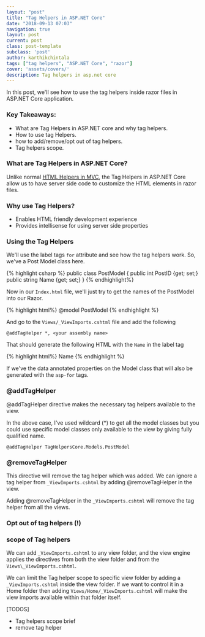 ```yaml
---
layout: "post"
title: "Tag Helpers in ASP.NET Core"
date: "2018-09-13 07:03"
navigation: true
layout: post
current: post
class: post-template
subclass: 'post'
author: karthikchintala
tags: ["tag helpers", "ASP.NET Core", "razor"]
cover: 'assets/covers/'
description: Tag helpers in asp.net core
---
```

In this post, we'll see how to use the tag helpers inside razor files in ASP.NET Core application.

### Key Takeaways:
- What are Tag Helpers in ASP.NET core and why tag helpers.
- How to use tag Helpers.
- how to add/remove/opt out of tag helpers.
- Tag helpers scope.

### What are Tag Helpers in ASP.NET Core?

Unlike normal [HTML Helpers in MVC](https://docs.microsoft.com/en-us/aspnet/mvc/overview/older-versions-1/views/creating-custom-html-helpers-cs), the Tag Helpers in ASP.NET Core allow us to have server side code to customize the HTML elements in razor files.

### Why use Tag Helpers?
- Enables HTML friendly development experience
- Provides intellisense for using server side properties

### Using the Tag Helpers
We'll use the label tags `for` attribute and see how the tag helpers work. So, we've a Post Model class here.

{% highlight csharp %}
public class PostModel
{
  public int PostID {get; set;}
  public string Name {get; set;}
}
{% endhighlight%}

Now in our `Index.html` file, we'll just try to get the names of the PostModel into our Razor.

{% highlight html%}
@model PostModel
<label asp-for="Name"></label>
{% endhighlight %}

And go to the `Views/_ViewImports.cshtml` file and add the following

```
@addTagHelper *, <your assembly name>
```

That should generate the following HTML with the `Name` in the label tag

{% highlight html%}
<label for="Name">Name</label>
{% endhighlight %}

If we've the data annotated properties on the Model class that will also be generated with the `asp-for` tags.


### @addTagHelper
@addTagHelper directive makes the necessary tag helpers available to the view.

In the above case, I've used wildcard (*) to get all the model classes but you could use specific model classes only available to the view by giving fully qualified name.

```
@addTagHelper TagHelpersCore.Models.PostModel
```

### @removeTagHelper
This directive will remove the tag helper which was added. We can ignore a tag helper from `_ViewImports.cshtml` by adding @removeTagHelper in the view.

Adding @removeTagHelper in the `_ViewImports.cshtml` will remove the tag helper from all the views.

### Opt out of tag helpers (!)
### scope of Tag helpers
We can add `_ViewImports.cshtml` to any view folder, and the view engine applies the directives from both the view folder and from the `Views\_ViewImports.cshtml`.

We can limit the Tag helper scope to specific view folder by adding a `_ViewImports.cshtml` inside the view folder. If we want to control it in a Home folder then adding `Views/Home/_ViewImports.cshtml` will make the view imports available within that folder itself.

[TODOS]
- Tag helpers scope brief
- remove tag helper
